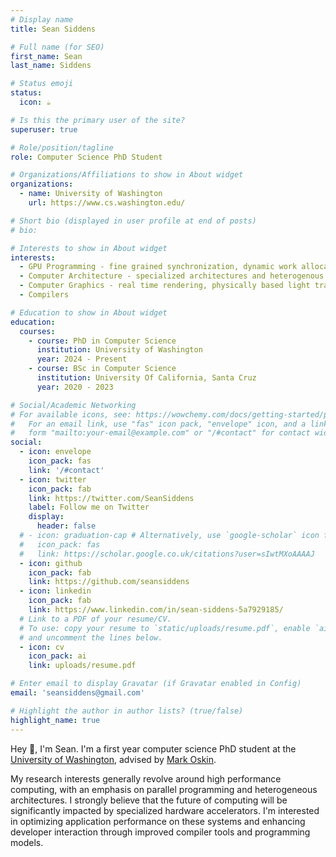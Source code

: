 ```yaml
---
# Display name
title: Sean Siddens

# Full name (for SEO)
first_name: Sean 
last_name: Siddens

# Status emoji
status:
  icon: ☕️

# Is this the primary user of the site?
superuser: true

# Role/position/tagline
role: Computer Science PhD Student

# Organizations/Affiliations to show in About widget
organizations:
  - name: University of Washington
    url: https://www.cs.washington.edu/

# Short bio (displayed in user profile at end of posts)
# bio: 

# Interests to show in About widget
interests:
  - GPU Programming - fine grained synchronization, dynamic work allocation, GPGPU
  - Computer Architecture - specialized architectures and heterogenous systems
  - Computer Graphics - real time rendering, physically based light transport, GPU driven rendering
  - Compilers 

# Education to show in About widget
education:
  courses:
    - course: PhD in Computer Science
      institution: University of Washington 
      year: 2024 - Present
    - course: BSc in Computer Science
      institution: University Of California, Santa Cruz
      year: 2020 - 2023

# Social/Academic Networking
# For available icons, see: https://wowchemy.com/docs/getting-started/page-builder/#icons
#   For an email link, use "fas" icon pack, "envelope" icon, and a link in the
#   form "mailto:your-email@example.com" or "/#contact" for contact widget.
social:
  - icon: envelope
    icon_pack: fas
    link: '/#contact'
  - icon: twitter
    icon_pack: fab
    link: https://twitter.com/SeanSiddens
    label: Follow me on Twitter
    display:
      header: false
  # - icon: graduation-cap # Alternatively, use `google-scholar` icon from `ai` icon pack
  #   icon_pack: fas
  #   link: https://scholar.google.co.uk/citations?user=sIwtMXoAAAAJ
  - icon: github
    icon_pack: fab
    link: https://github.com/seansiddens
  - icon: linkedin
    icon_pack: fab
    link: https://www.linkedin.com/in/sean-siddens-5a7929185/
  # Link to a PDF of your resume/CV.
  # To use: copy your resume to `static/uploads/resume.pdf`, enable `ai` icons in `params.yaml`,
  # and uncomment the lines below.
  - icon: cv
    icon_pack: ai
    link: uploads/resume.pdf

# Enter email to display Gravatar (if Gravatar enabled in Config)
email: 'seansiddens@gmail.com'

# Highlight the author in author lists? (true/false)
highlight_name: true
---
```

Hey 👋, I'm Sean. 
I'm a first year computer science PhD student at the [University of Washington](https://www.cs.washington.edu/), advised by [Mark Oskin](https://homes.cs.washington.edu/~oskin/).

My research interests generally revolve around high performance computing, with an emphasis on parallel programming and heterogeneous architectures.
I strongly believe that the future of computing will be significantly impacted by specialized hardware accelerators. 
I'm interested in optimizing application performance on these systems and enhancing developer interaction through improved compiler tools and programming models. 

<!-- It's always more fun when your program produces something [cool looking](#gallery), so I'm especially interested in applying GPU programming to computer graphics and simulations.  -->


<!-- I recently graduated with my BSc in Computer Science from University of California, Santa Cruz, where I worked as a research assistant in the [Concurrency and Heterogenous Programming Lab](https://github.com/ucsc-chpl) led by [Tyler Sorensen](https://users.soe.ucsc.edu/~tsorensen/). -->

<!-- Hey 👋, I'm Sean. I recently graduated with my BSc in Computer Science from University of California, Santa Cruz, where I worked as a research assistant in the [Concurrency and Heterogenous Programming Lab](https://github.com/ucsc-chpl) led by [Tyler Sorensen](https://users.soe.ucsc.edu/~tsorensen/).
I significantly contributed to [Epiphron](https://github.com/ucsc-chpl/epiphron), a portable benchmark suite studying fine-grained synchronization and dynamic work allocation on GPUs. As of December 2023, I am working as a Junior Specialist at UCSC, contributing to the [Ecoscape project](https://ecoscape-earth.github.io/), a tool to visualize and model the habitat connectivity of birds in order to help inform conservation and climate efforts. Additionally, I'm working with Tyler at [Trail of Bits](https://www.trailofbits.com/) as an intern, investigating GPU security vulnerabilities of multi-tenant GPU systems.
<!-- {style="text-align: justify;"} -->


<!-- This experience expanded my understanding of what GPUs were capable of. -->
<!-- I implemented a global software barrier exploiting a persistent thread model, and researched various primitives and applications, such as prefix scan, BFS, and wavefront path tracing. -->
